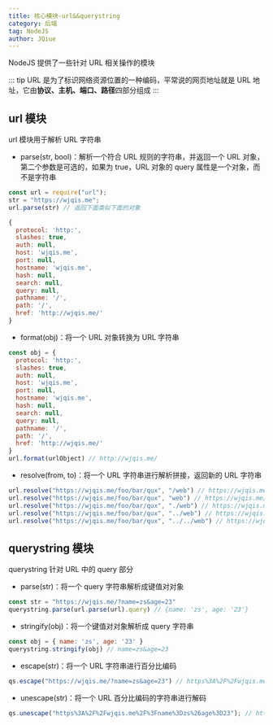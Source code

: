 ```yaml
---
title: 核心模块-url&&querystring
category: 后端
tag: NodeJS
author: JQiue
---
```


NodeJS 提供了一些针对 URL 相关操作的模块

::: tip
URL 是为了标识网络资源位置的一种编码，平常说的网页地址就是 URL 地址，它由**协议、主机、端口、路径**四部分组成
:::

## url 模块

url 模块用于解析 URL 字符串

+ parse(str, bool)：解析一个符合 URL 规则的字符串，并返回一个 URL 对象，第二个参数是可选的，如果为 true，URL 对象的 query 属性是一个对象，而不是字符串

```javascript
const url = require("url");
str = "https://wjqis.me";
url.parse(str) // 返回下面类似下面的对象

{
  protocol: 'http:',
  slashes: true,
  auth: null,
  host: 'wjqis.me',
  port: null,
  hostname: 'wjqis.me',
  hash: null,
  search: null,
  query: null,
  pathname: '/',
  path: '/',
  href: 'http://wjqis.me/'
}
```

+ format(obj)：将一个 URL 对象转换为 URL 字符串

```javascript
const obj = {
  protocol: 'http:',
  slashes: true,
  auth: null,
  host: 'wjqis.me',
  port: null,
  hostname: 'wjqis.me',
  hash: null,
  search: null,
  query: null,
  pathname: '/',
  path: '/',
  href: 'http://wjqis.me/'
}
url.format(urlObject) // http://wjqis.me/
```

+ resolve(from, to)：将一个 URL 字符串进行解析拼接，返回新的 URL 字符串

```javascript
url.resolve("https://wjqis.me/foo/bar/qux", "/web") // https://wjqis.me/web
url.resolve("https://wjqis.me/foo/bar/qux", "web") // https://wjqis.me/foo/bar/web
url.resolve("https://wjqis.me/foo/bar/qux", "./web") // https://wjqis.me/foo/bar/web
url.resolve("https://wjqis.me/foo/bar/qux", "../web") // https://wjqis.me/foo/web
url.resolve("https://wjqis.me/foo/bar/qux", "../../web") // https://wjqis.me/web
```

## querystring 模块

querystring 针对 URL 中的 query 部分

+ parse(str)：将一个 query 字符串解析成键值对对象

```javascript
const str = "https://wjqis.me/?name=zs&age=23"
querystring.parse(url.parse(url).query) // {name: 'zs', age: '23'}
```

+ stringify(obj)：将一个键值对对象解析成 query 字符串

```javascript
const obj = { name: 'zs', age: '23' }
querystring.stringify(obj) // name=zs&age=23
```

+ escape(str)：将一个 URL 字符串进行百分比编码

```javascript
qs.escape("https://wjqis.me/?name=zs&age=23") // https%3A%2F%2Fwjqis.me%2F%3Fname%3Dzs%26age%3D23
```

+ unescape(str)：将一个 URL 百分比编码的字符串进行解码

```javascript
qs.unescape("https%3A%2F%2Fwjqis.me%2F%3Fname%3Dzs%26age%3D23"); // https://wjqis.me/?name=zs&age=23
```
